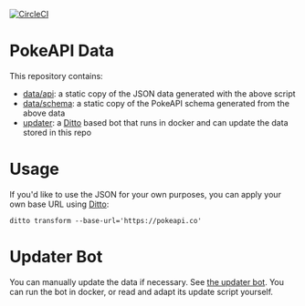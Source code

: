 [![CircleCI](https://circleci.com/gh/PokeAPI/api-data.svg?style=shield)](https://circleci.com/gh/PokeAPI/api-data)

# PokeAPI Data

This repository contains:

- [data/api](data/api): a static copy of the JSON data generated with the above script
- [data/schema](data/schema): a static copy of the PokeAPI schema generated from the above data
- [updater](updater): a [Ditto][1] based bot that runs in docker and can update the data stored in this repo

# Usage

If you'd like to use the JSON for your own purposes, you can apply your own base URL using [Ditto][1]:

```
ditto transform --base-url='https://pokeapi.co'
```

# Updater Bot

You can manually update the data if necessary. See [the updater bot](updater).
You can run the bot in docker, or read and adapt its update script yourself.

[1]: https://github.com/pokeapi/ditto

